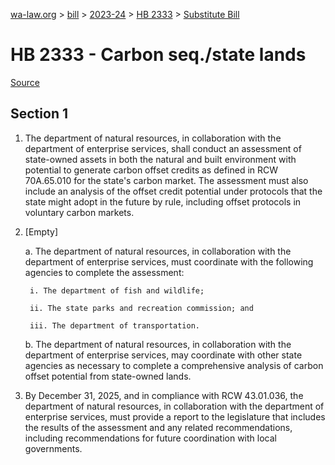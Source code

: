 [wa-law.org](/) > [bill](/bill/) > [2023-24](/bill/2023-24/) > [HB 2333](/bill/2023-24/hb/2333/) > [Substitute Bill](/bill/2023-24/hb/2333/S/)

# HB 2333 - Carbon seq./state lands

[Source](http://lawfilesext.leg.wa.gov/biennium/2023-24/Pdf/Bills/House%20Bills/2333-S.pdf)

## Section 1
1. The department of natural resources, in collaboration with the department of enterprise services, shall conduct an assessment of state-owned assets in both the natural and built environment with potential to generate carbon offset credits as defined in RCW 70A.65.010 for the state's carbon market. The assessment must also include an analysis of the offset credit potential under protocols that the state might adopt in the future by rule, including offset protocols in voluntary carbon markets.

2. [Empty]

    a. The department of natural resources, in collaboration with the department of enterprise services, must coordinate with the following agencies to complete the assessment:

        i. The department of fish and wildlife;

        ii. The state parks and recreation commission; and

        iii. The department of transportation.

    b. The department of natural resources, in collaboration with the department of enterprise services, may coordinate with other state agencies as necessary to complete a comprehensive analysis of carbon offset potential from state-owned lands.

3. By December 31, 2025, and in compliance with RCW 43.01.036, the department of natural resources, in collaboration with the department of enterprise services, must provide a report to the legislature that includes the results of the assessment and any related recommendations, including recommendations for future coordination with local governments.
